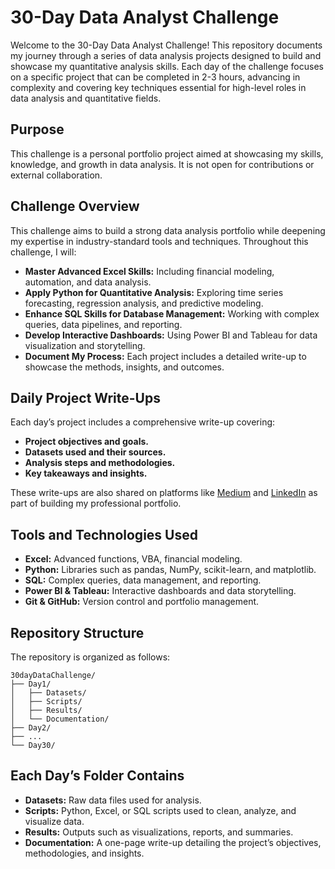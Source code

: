 # 30-Day Data Analyst Challenge

Welcome to the 30-Day Data Analyst Challenge! This repository documents my journey through a series of data analysis projects designed to build and showcase my quantitative analysis skills. Each day of the challenge focuses on a specific project that can be completed in 2-3 hours, advancing in complexity and covering key techniques essential for high-level roles in data analysis and quantitative fields.

## Purpose

This challenge is a personal portfolio project aimed at showcasing my skills, knowledge, and growth in data analysis. It is not open for contributions or external collaboration.


## Challenge Overview

This challenge aims to build a strong data analysis portfolio while deepening my expertise in industry-standard tools and techniques. Throughout this challenge, I will:

- **Master Advanced Excel Skills:** Including financial modeling, automation, and data analysis.
- **Apply Python for Quantitative Analysis:** Exploring time series forecasting, regression analysis, and predictive modeling.
- **Enhance SQL Skills for Database Management:** Working with complex queries, data pipelines, and reporting.
- **Develop Interactive Dashboards:** Using Power BI and Tableau for data visualization and storytelling.
- **Document My Process:** Each project includes a detailed write-up to showcase the methods, insights, and outcomes.

## Daily Project Write-Ups

Each day’s project includes a comprehensive write-up covering:

- **Project objectives and goals.**
- **Datasets used and their sources.**
- **Analysis steps and methodologies.**
- **Key takeaways and insights.**

These write-ups are also shared on platforms like [Medium](#) and [LinkedIn](#) as part of building my professional portfolio.

## Tools and Technologies Used

- **Excel:** Advanced functions, VBA, financial modeling.
- **Python:** Libraries such as pandas, NumPy, scikit-learn, and matplotlib.
- **SQL:** Complex queries, data management, and reporting.
- **Power BI & Tableau:** Interactive dashboards and data storytelling.
- **Git & GitHub:** Version control and portfolio management.


## Repository Structure

The repository is organized as follows:

```plaintext
30dayDataChallenge/
├── Day1/
│   ├── Datasets/
│   ├── Scripts/
│   ├── Results/
│   └── Documentation/
├── Day2/
├── ...
└── Day30/

```
## Each Day’s Folder Contains

- **Datasets:** Raw data files used for analysis.
- **Scripts:** Python, Excel, or SQL scripts used to clean, analyze, and visualize data.
- **Results:** Outputs such as visualizations, reports, and summaries.
- **Documentation:** A one-page write-up detailing the project’s objectives, methodologies, and insights.

